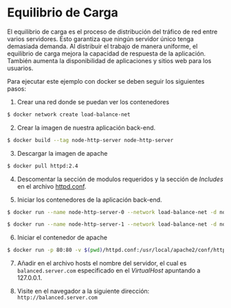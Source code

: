 # Equilibrio de Carga

El equilibrio de carga es el proceso de distribución del tráfico de red entre varios servidores. Esto garantiza que ningún servidor único tenga demasiada demanda. Al distribuir el trabajo de manera uniforme, el equilibrio de carga mejora la capacidad de respuesta de la aplicación. También aumenta la disponibilidad de aplicaciones y sitios web para los usuarios.

Para ejecutar este ejemplo con docker se deben seguir los siguientes pasos:

1. Crear una red donde se puedan ver los contenedores

```bash
$ docker network create load-balance-net
```

2. Crear la imagen de nuestra aplicación back-end.

```bash
$ docker build --tag node-http-server node-http-server
```

3. Descargar la imagen de apache

```bash
$ docker pull httpd:2.4
```

4. Descomentar la sección de modulos requeridos y la sección de *Includes* en el archivo [httpd.conf](/httpd.conf).

5. Iniciar los contenedores de la aplicación back-end.

```bash
$ docker run --name node-http-server-0 --network load-balance-net -d node-http-server
```

```bash
$ docker run --name node-http-server-1 --network load-balance-net -d node-http-server
```

6. Iniciar el contenedor de apache

```bash
$ docker run -p 80:80 -v $(pwd)/httpd.conf:/usr/local/apache2/conf/httpd.conf -v $(pwd)/load-balancer/l-balancer.conf:/usr/local/apache2/conf/extra/l-balancer.conf --network load-balancer-net -d --name apache httpd:2.4
```

7. Añadir en el archivo hosts el nombre del servidor, el cual es `balanced.server.com` especificado en el *VirtualHost* apuntando a 127.0.0.1.

8. Visite en el navegador a la siguiente dirección: `http://balanced.server.com`